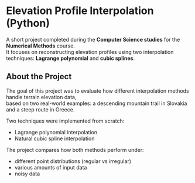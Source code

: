 # Elevation Profile Interpolation (Python)

A short project completed during the **Computer Science studies** for the **Numerical Methods** course.  
It focuses on reconstructing elevation profiles using two interpolation techniques: **Lagrange polynomial** and **cubic splines**.

## About the Project

The goal of this project was to evaluate how different interpolation methods handle terrain elevation data,  
based on two real-world examples: a descending mountain trail in Slovakia and a steep route in Greece.

Two techniques were implemented from scratch:
- Lagrange polynomial interpolation
- Natural cubic spline interpolation

The project compares how both methods perform under:
- different point distributions (regular vs irregular)
- various amounts of input data
- noisy data
